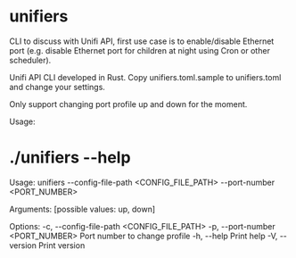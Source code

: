# unifiers
CLI to discuss with Unifi API, first use case is to enable/disable Ethernet port (e.g. disable Ethernet port for children at night using Cron or other scheduler).

Unifi API CLI developed in Rust.
Copy unifiers.toml.sample to unifiers.toml and change your settings.

Only support changing port profile up and down for the moment.

Usage:
# ./unifiers --help
Usage: unifiers --config-file-path <CONFIG_FILE_PATH> --port-number <PORT_NUMBER> <PROFILE>

Arguments:
  <PROFILE>  [possible values: up, down]

Options:
  -c, --config-file-path <CONFIG_FILE_PATH>
  -p, --port-number <PORT_NUMBER>            Port number to change profile
  -h, --help                                 Print help
  -V, --version                              Print version
